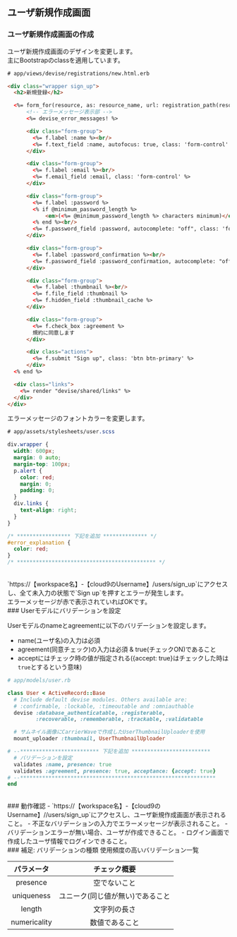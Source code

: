 ## ユーザ新規作成画面

### ユーザ新規作成画面の作成

ユーザ新規作成画面のデザインを変更します。<br>
主にBootstrapのclassを適用しています。
```html
# app/views/devise/registrations/new.html.erb

<div class="wrapper sign_up">
  <h2>新規登録</h2>

  <%= form_for(resource, as: resource_name, url: registration_path(resource_name)) do |f| %>
      <!-- エラーメッセージ表示部 -->
      <%= devise_error_messages! %>

      <div class="form-group">
        <%= f.label :name %><br/>
        <%= f.text_field :name, autofocus: true, class: 'form-control' %>
      </div>

      <div class="form-group">
        <%= f.label :email %><br/>
        <%= f.email_field :email, class: 'form-control' %>
      </div>

      <div class="form-group">
        <%= f.label :password %>
        <% if @minimum_password_length %>
            <em>(<%= @minimum_password_length %> characters minimum)</em>
        <% end %><br/>
        <%= f.password_field :password, autocomplete: "off", class: 'form-control' %>
      </div>

      <div class="form-group">
        <%= f.label :password_confirmation %><br/>
        <%= f.password_field :password_confirmation, autocomplete: "off", class: 'form-control' %>
      </div>

      <div class="form-group">
        <%= f.label :thumbnail %><br/>
        <%= f.file_field :thumbnail %>
        <%= f.hidden_field :thumbnail_cache %>
      </div>

      <div class="form-group">
        <%= f.check_box :agreement %>
        規約に同意します
      </div>

      <div class="actions">
        <%= f.submit "Sign up", class: 'btn btn-primary' %>
      </div>
  <% end %>

  <div class="links">
    <%= render "devise/shared/links" %>
  </div>
</div>
```

エラーメッセージのフォントカラーを変更します。
```css
# app/assets/stylesheets/user.scss

div.wrapper {
  width: 600px;
  margin: 0 auto;
  margin-top: 100px;
  p.alert {
    color: red;
    margin: 0;
    padding: 0;
  }
  div.links {
    text-align: right;
  }
}

/* ***************** 下記を追加 ************** */
#error_explanation {
  color: red;
}
/* ******************************************** */
```
<br>
`https://【workspace名】-【cloud9のUsername】/users/sign_up`にアクセスし、全て未入力の状態で`Sign up`を押すとエラーが発生します。<br>
エラーメッセージが赤で表示されていればOKです。

<br>
### Userモデルにバリデーションを設定

Userモデルのnameとagreementに以下のバリデーションを設定します。
- name(ユーザ名)の入力は必須
- agreement(同意チェック)の入力は必須 & true(チェックON)であること
- acceptにはチェック時の値が指定される({accept: true}はチェックした時は`true`とするという意味)

```ruby
# app/models/user.rb

class User < ActiveRecord::Base
  # Include default devise modules. Others available are:
  # :confirmable, :lockable, :timeoutable and :omniauthable
  devise :database_authenticatable, :registerable,
         :recoverable, :rememberable, :trackable, :validatable

  # サムネイル画像にCarrierWaveで作成したUserThumbnailUploaderを使用
  mount_uploader :thumbnail, UserThumbnailUploader

# --************************* 下記を追加 *************************
  # バリデーションを設定
  validates :name, presence: true
  validates :agreement, presence: true, acceptance: {accept: true}
# --**************************************************************
end
```

<br>
### 動作確認
- `https://【workspace名】-【cloud9のUsername】//users/sign_up`にアクセスし、ユーザ新規作成画面が表示されること。
- 不正なバリデーションの入力でエラーメッセージが表示されること。
- バリデーションエラーが無い場合、ユーザが作成できること。
- ログイン画面で作成したユーザ情報でログインできること。

<br>
### 補足: バリデーションの種類
使用頻度の高いバリデーション一覧

 |パラメータ | チェック概要|
|:--: |:--:|
| presence | 空でないこと|
| uniqueness | ユニーク(同じ値が無い)であること|
| length | 文字列の長さ|
| numericality | 数値であること|
